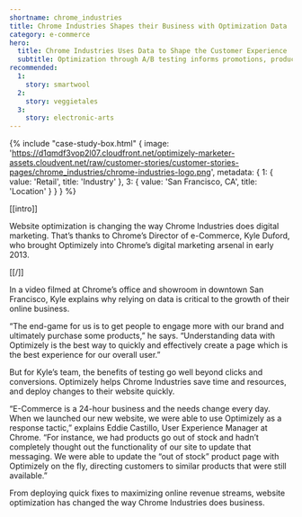 ```yaml
---
shortname: chrome_industries
title: Chrome Industries Shapes their Business with Optimization Data
category: e-commerce
hero:
  title: Chrome Industries Uses Data to Shape the Customer Experience
  subtitle: Optimization through A/B testing informs promotions, product pages, a redesign, and more
recommended:
  1:
    story: smartwool
  2:
    story: veggietales
  3:
    story: electronic-arts
---
```

{% include "case-study-box.html"
  {
    image: 'https://d1qmdf3vop2l07.cloudfront.net/optimizely-marketer-assets.cloudvent.net/raw/customer-stories/customer-stories-pages/chrome_industries/chrome-industries-logo.png',
    metadata: {
      1: {
        value: 'Retail',
        title: 'Industry'
      },
      3: {
        value: 'San Francisco, CA',
        title: 'Location'
      }
    }
  }
%}

[[intro]]

Website optimization is changing the way Chrome Industries does digital marketing. That’s thanks to Chrome’s Director of e-Commerce, Kyle Duford, who brought Optimizely into Chrome’s digital marketing arsenal in early 2013.

[[/]]

In a video filmed at Chrome’s office and showroom in downtown San Francisco, Kyle explains why relying on data is critical to the growth of their online business.

<script type='text/javascript' id='vidyard_embed_code_1A7TKlo7azF1ZxTbFKYQyA' src='//play.vidyard.com/1A7TKlo7azF1ZxTbFKYQyA.js?v=3.1.1&type=inline'></script>


“The end-game for us is to get people to engage more with our brand and ultimately purchase some products,” he says. “Understanding data with Optimizely is the best way to quickly and effectively create a page which is the best experience for our overall user.”

But for Kyle’s team, the benefits of testing go well beyond clicks and conversions. Optimizely helps Chrome Industries save time and resources, and deploy changes to their website quickly.

“E-Commerce is a 24-hour business and the needs change every day. When we launched our new website, we were able to use Optimizely as a response tactic,” explains Eddie Castillo, User Experience Manager at Chrome. “For instance, we had products go out of stock and hadn’t completely thought out the functionality of our site to update that messaging. We were able to update the “out of stock” product page with Optimizely on the fly, directing customers to similar products that were still available.”

From deploying quick fixes to maximizing online revenue streams, website optimization has changed the way Chrome Industries does business.